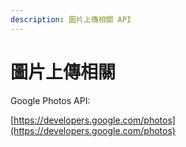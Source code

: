 ```yaml
---
description: 圖片上傳相關 API
---
```


# 圖片上傳相關

Google Photos API:

[https://developers.google.com/photos](https://developers.google.com/photos)
